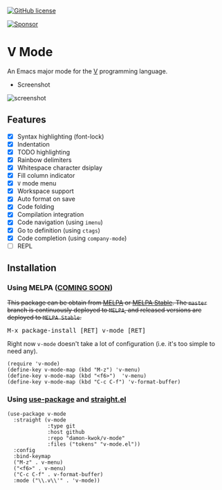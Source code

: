 [![GitHub license](https://img.shields.io/github/license/damon-kwok/v-mode)](https://github.com/damon-kwok/v-mode/blob/master/COPYING)
<!-- [![MELPA](http://melpa.org/packages/v-mode-badge.svg)](http://melpa.org/#/v-mode) -->
<!-- [![MELPA Stable](http://stable.melpa.org/packages/v-mode-badge.svg)](http://stable.melpa.org/#/v-mode) -->
[![Sponsor](https://img.shields.io/badge/Support%20Me-%F0%9F%92%97-ff69b4.svg)](https://www.patreon.com/DamonKwok)

# V Mode

An Emacs major mode for the [V](https://vlang.io/) programming language.

- Screenshot

![screenshot](https://github.com/damon-kwok/v-mode/blob/master/screenshot.png)

## Features

- [X] Syntax highlighting (font-lock)
- [X] Indentation
- [x] TODO highlighting
- [x] Rainbow delimiters
- [x] Whitespace character dsiplay
- [x] Fill column indicator
- [x] `V` mode menu
- [x] Workspace support
- [x] Auto format on save
- [x] Code folding
- [x] Compilation integration
- [x] Code navigation (using `imenu`)
- [x] Go to definition (using `ctags`)
- [x] Code completion (using `company-mode`)
- [ ] REPL

## Installation

### Using MELPA ([COMING SOON](https://github.com/melpa/melpa/pull/7031))
~~This package can be obtain from
[MELPA](http://melpa.org/#/v-mode) or
[MELPA Stable](http://stable.melpa.org/#/v-mode). The `master`
branch is continuously deployed to `MELPA`, and released versions are
deployed to `MELPA Stable`.~~

<kbd>M-x package-install [RET] v-mode [RET]</kbd>

Right now `v-mode` doesn't take a lot of configuration (i.e.
it's too simple to need any).

```elisp
(require 'v-mode)
(define-key v-mode-map (kbd "M-z") 'v-menu)
(define-key v-mode-map (kbd "<f6>")  'v-menu)
(define-key v-mode-map (kbd "C-c C-f") 'v-format-buffer)
```

### Using [use-package](https://github.com/jwiegley/use-package) and [straight.el](https://github.com/raxod502/straight.el)

```elisp
(use-package v-mode
  :straight (v-mode
             :type git
             :host github
             :repo "damon-kwok/v-mode"
             :files ("tokens" "v-mode.el"))
  :config
  :bind-keymap
  ("M-z" . v-menu)
  ("<f6>" . v-menu)
  ("C-c C-f" . v-format-buffer)
  :mode ("\\.v\\'" . 'v-mode))
```
